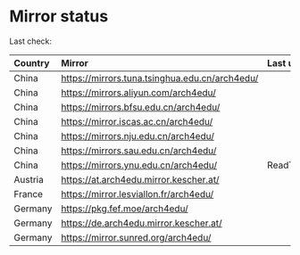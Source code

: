 <script src="./time.js"></script>
# Mirror status
Last check: <script type="text/javascript">localize(1693606546.281495);</script>

|Country|Mirror|Last update|
|:------|:-----|:----------|
|China|https://mirrors.tuna.tsinghua.edu.cn/arch4edu/|<script type="text/javascript">localize(1693593417);</script>|
|China|https://mirrors.aliyun.com/arch4edu/|<script type="text/javascript">localize(1693377297);</script>|
|China|https://mirrors.bfsu.edu.cn/arch4edu/|<script type="text/javascript">localize(1693377297);</script>|
|China|https://mirror.iscas.ac.cn/arch4edu/|<script type="text/javascript">localize(1693377297);</script>|
|China|https://mirrors.nju.edu.cn/arch4edu/|<script type="text/javascript">localize(1693377297);</script>|
|China|https://mirrors.sau.edu.cn/arch4edu/|<script type="text/javascript">localize(1693593041);</script>|
|China|https://mirrors.ynu.edu.cn/arch4edu/|ReadTimeout|
|Austria|https://at.arch4edu.mirror.kescher.at/|<script type="text/javascript">localize(1693593041);</script>|
|France|https://mirror.lesviallon.fr/arch4edu/|<script type="text/javascript">localize(1693593041);</script>|
|Germany|https://pkg.fef.moe/arch4edu/|<script type="text/javascript">localize(1693593041);</script>|
|Germany|https://de.arch4edu.mirror.kescher.at/|<script type="text/javascript">localize(1693593041);</script>|
|Germany|https://mirror.sunred.org/arch4edu/|<script type="text/javascript">localize(1693593041);</script>|

<script src="./tablefilter/tablefilter.js"></script>
<script src="./table.js"></script>